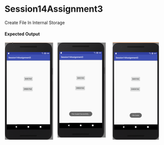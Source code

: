 # Session14Assignment3
Create File In Internal Storage

<h4> Expected Output </h4>


![](https://github.com/sivaramgollapudi/Session14Assignment3/blob/master/Session14Assignment3_Output.png)
